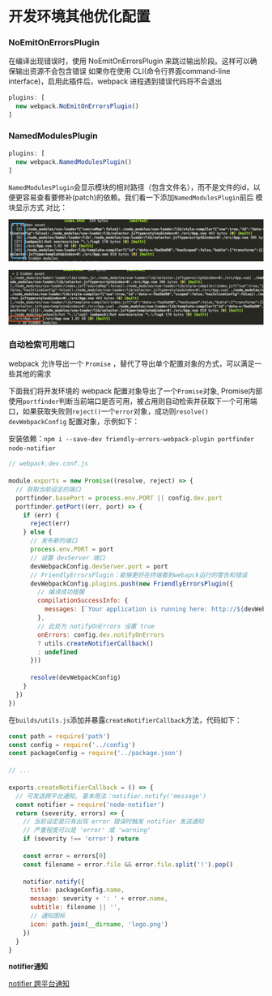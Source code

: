 开发环境其他优化配置
=====

### NoEmitOnErrorsPlugin

在编译出现错误时，使用 NoEmitOnErrorsPlugin 来跳过输出阶段。这样可以确保输出资源不会包含错误
如果你在使用 CLI(命令行界面command-line interface)，启用此插件后，webpack 进程遇到错误代码将不会退出

``` js
plugins: [
  new webpack.NoEmitOnErrorsPlugin()
]
```

### NamedModulesPlugin

``` js
plugins: [
  new webpack.NamedModulesPlugin()
]
```

`NamedModulesPlugin`会显示模块的相对路径（包含文件名），而不是文件的id，以便更容易查看要修补(patch)的依赖。我们看一下添加`NamedModulesPlugin`前后 模块显示方式 对比：

![未使用NamedModulesPlugin，仅显示模块id](./images/NamedModulesPlugin-01.jpeg)

![使用了NamedModulesPlugin，显示模块相对路径](./images/NamedModulesPlugin-02.jpeg)

### 自动检索可用端口

webpack 允许导出一个 `Promise` ，替代了导出单个配置对象的方式，可以满足一些其他的需求

下面我们将开发环境的 webpack 配置对象导出了一个`Promise`对象, Promise内部使用`portfinder`判断当前端口是否可用，被占用则自动检索并获取下一个可用端口，如果获取失败则`reject()`一个`error`对象，成功则`resolve()` `devWebpackConfig` 配置对象，示例如下：

安装依赖：`npm i --save-dev friendly-errors-webpack-plugin portfinder node-notifier`

``` js
// webpack.dev.conf.js

module.exports = new Promise((resolve, reject) => {
  // 获取当前设定的端口
  portfinder.basePort = process.env.PORT || config.dev.port
  portfinder.getPort((err, port) => {
    if (err) {
      reject(err)
    } else {
      // 发布新的端口
      process.env.PORT = port
      // 设置 devServer 端口
      devWebpackConfig.devServer.port = port
      // FriendlyErrorsPlugin：能够更好在终端看到webapck运行的警告和错误
      devWebpackConfig.plugins.push(new FriendlyErrorsPlugin({
        // 编译成功提醒
        compilationSuccessInfo: {
          messages: [`Your application is running here: http://${devWebpackConfig.devServer.host}:${port}`],
        },
        // 此处为 notifyOnErrors 设置 true
        onErrors: config.dev.notifyOnErrors
        ? utils.createNotifierCallback()
        : undefined
      }))

      resolve(devWebpackConfig)
    }
  })
})
```

在`builds/utils.js`添加并暴露`createNotifierCallback`方法，代码如下：

``` js
const path = require('path')
const config = require('../config')
const packageConfig = require('../package.json')

// ...

exports.createNotifierCallback = () => {
  // 可发送跨平台通知, 基本用法：notifier.notify('message')
  const notifier = require('node-notifier')
  return (severity, errors) => {
    // 当前设定是只有出现 error 错误时触发 notifier 发送通知
    // 严重程度可以是 'error' 或 'warning'
    if (severity !== 'error') return

    const error = errors[0]
    const filename = error.file && error.file.split('!').pop()

    notifier.notify({
      title: packageConfig.name,
      message: severity + ': ' + error.name,
      subtitle: filename || '',
      // 通知图标
      icon: path.join(__dirname, 'logo.png')
    })
  }
}
```

**notifier通知**

[notifier 跨平台通知](./images/notifier.jpeg)